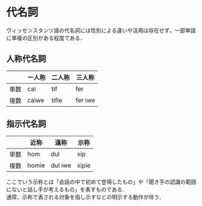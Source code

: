 # 代名詞
ヴィッセンスタンツ語の代名詞には性別による違いや活用は存在せず，一部単語に単複の区別がある程度である．

## 人称代名詞
|      | 一人称 | 二人称 | 三人称  |
|------|--------|--------|---------|
| 単数 | cai    | tif    | fer     |
| 複数 | caiwe  | tifie  | fer iwe |

## 指示代名詞
|      | 近称  | 遠称    | 示称  |
|------|-------|---------|-------|
| 単数 | hom   | dul     | xip   |
| 複数 | homie | dul iwe | xipie |

ここでいう示称とは「会話の中で初めて登場したもの」や「聞き手の認識の範囲にないと話し手が考えるもの」を表すものである．  
通常，示称で表される対象を指し示すなどの明示する動作が伴う．
